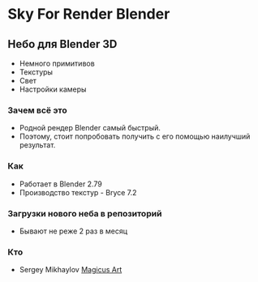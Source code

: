 # Sky For Render Blender #

## Небо для Blender 3D ##

* Немного примитивов
* Текстуры
* Свет
* Настройки камеры


### Зачем всё это ###
 
 * Родной рендер Blender самый быстрый.
 * Поэтому, стоит попробовать получить с его помощью наилучший результат.

### Как ###

* Работает в Blender 2.79
* Производство текстур - Bryce 7.2

### Загрузки нового неба в репозиторий ###

* Бывают не реже 2 раз в месяц


### Кто ###

* Sergey Mikhaylov  [Magicus Art](https://magicus-art.com/)
